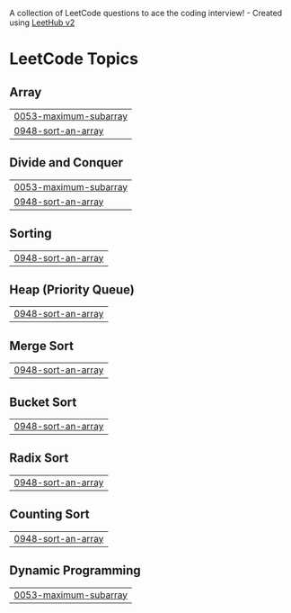 A collection of LeetCode questions to ace the coding interview! - Created using [LeetHub v2](https://github.com/arunbhardwaj/LeetHub-2.0)
<!---LeetCode Topics Start-->
# LeetCode Topics
## Array
|  |
| ------- |
| [0053-maximum-subarray](https://github.com/NaveedMalik91/Leet_Code/tree/master/0053-maximum-subarray) |
| [0948-sort-an-array](https://github.com/NaveedMalik91/Leet_Code/tree/master/0948-sort-an-array) |
## Divide and Conquer
|  |
| ------- |
| [0053-maximum-subarray](https://github.com/NaveedMalik91/Leet_Code/tree/master/0053-maximum-subarray) |
| [0948-sort-an-array](https://github.com/NaveedMalik91/Leet_Code/tree/master/0948-sort-an-array) |
## Sorting
|  |
| ------- |
| [0948-sort-an-array](https://github.com/NaveedMalik91/Leet_Code/tree/master/0948-sort-an-array) |
## Heap (Priority Queue)
|  |
| ------- |
| [0948-sort-an-array](https://github.com/NaveedMalik91/Leet_Code/tree/master/0948-sort-an-array) |
## Merge Sort
|  |
| ------- |
| [0948-sort-an-array](https://github.com/NaveedMalik91/Leet_Code/tree/master/0948-sort-an-array) |
## Bucket Sort
|  |
| ------- |
| [0948-sort-an-array](https://github.com/NaveedMalik91/Leet_Code/tree/master/0948-sort-an-array) |
## Radix Sort
|  |
| ------- |
| [0948-sort-an-array](https://github.com/NaveedMalik91/Leet_Code/tree/master/0948-sort-an-array) |
## Counting Sort
|  |
| ------- |
| [0948-sort-an-array](https://github.com/NaveedMalik91/Leet_Code/tree/master/0948-sort-an-array) |
## Dynamic Programming
|  |
| ------- |
| [0053-maximum-subarray](https://github.com/NaveedMalik91/Leet_Code/tree/master/0053-maximum-subarray) |
<!---LeetCode Topics End-->